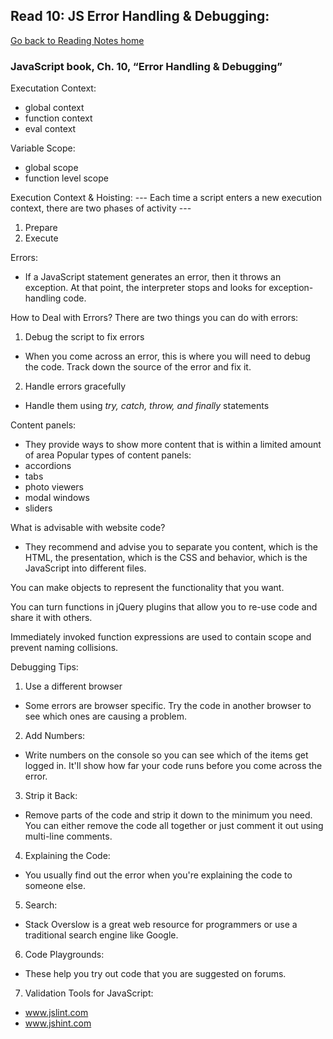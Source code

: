 ## Read 10: JS Error Handling & Debugging:
[Go back to Reading Notes home](README.md)

<b><h3>JavaScript book, Ch. 10, “Error Handling & Debugging”</h3></b>

Executation Context:
- global context
- function context
- eval context 

Variable Scope:
- global scope
- function level scope

Execution Context & Hoisting:
--- Each time a script enters a new execution context, there are two phases of activity ---
1) Prepare
2) Execute

Errors:
- If a JavaScript statement generates an error, then it throws an exception. At that point, the interpreter stops and looks for exception-handling code.

How to Deal with Errors? 
There are two things you can do with errors:
1) Debug the script to fix errors
- When you come across an error, this is where you will need to debug the code. Track down the source of the error and fix it. 
2) Handle errors gracefully
- Handle them using <i>try, catch, throw, and finally</i> statements

Content panels:
- They provide ways to show more content that is within a limited amount of area
Popular types of content panels:
- accordions
- tabs
- photo viewers
- modal windows
- sliders

What is advisable with website code?
- They recommend and advise you to separate you content, which is the HTML, the presentation, which is the CSS and behavior, which is the JavaScript into different files.

You can make objects to represent the functionality that you want.

You can turn functions in jQuery plugins that allow you to re-use code and share it with others.

Immediately invoked function expressions are used to contain scope and prevent naming collisions.

Debugging Tips:
1) Use a different browser
- Some errors are browser specific. Try the code in another browser to see which ones are causing a problem.

2) Add Numbers:
- Write numbers on the console so you can see which of the items get logged in. It'll show how far your code runs before you come across the error.

3) Strip it Back:
- Remove parts of the code and strip it down to the minimum you need. You can either remove the code all together or just comment it out using multi-line comments.

4) Explaining the Code:
- You usually find out the error when you're explaining the code to someone else.

5) Search:
- Stack Overslow is a great web resource for programmers or use a traditional search engine like Google.

6) Code Playgrounds:
- These help you try out code that you are suggested on forums.

7) Validation Tools for JavaScript:
- www.jslint.com
- www.jshint.com
